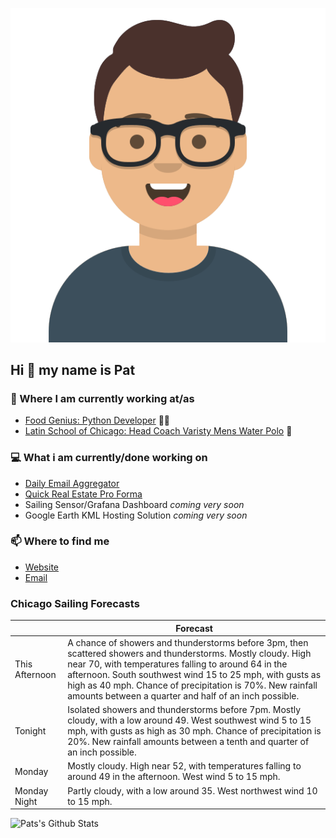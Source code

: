 [![Social banner for p-j-falconer](https://raw.githubusercontent.com/P-J-FALCONER/P-J-FALCONER/master/assets/avataaars.svg)](https://patfalconer.com/)
## Hi :wave: my name is Pat

### 💼 Where I am currently working at/as
- [Food Genius: Python Developer](https://getfoodgenius.com/) 🍔🐍
- [Latin School of Chicago: Head Coach Varisty Mens Water Polo](https://www.latinschool.org/) 🤽


### 💻 What i am currently/done working on
 - [Daily Email Aggregator](https://github.com/P-J-FALCONER/dott_daily_mail)
 - [Quick Real Estate Pro Forma](https://github.com/P-J-FALCONER/henry)
 - Sailing Sensor/Grafana Dashboard *coming very soon*
 - Google Earth KML Hosting Solution *coming very soon*

### 📫 Where to find me
 - [Website](https://patfalconer.com/)
 - [Email](mailto:patrick.j.falconer@gmail.com)


### Chicago Sailing Forecasts
|   | Forecast  |
|---|---|
| This Afternoon | A chance of showers and thunderstorms before 3pm, then scattered showers and thunderstorms. Mostly cloudy. High near 70, with temperatures falling to around 64 in the afternoon. South southwest wind 15 to 25 mph, with gusts as high as 40 mph. Chance of precipitation is 70%. New rainfall amounts between a quarter and half of an inch possible. |
| Tonight | Isolated showers and thunderstorms before 7pm. Mostly cloudy, with a low around 49. West southwest wind 5 to 15 mph, with gusts as high as 30 mph. Chance of precipitation is 20%. New rainfall amounts between a tenth and quarter of an inch possible. |
| Monday | Mostly cloudy. High near 52, with temperatures falling to around 49 in the afternoon. West wind 5 to 15 mph. |
| Monday Night | Partly cloudy, with a low around 35. West northwest wind 10 to 15 mph. |

![Pats's Github Stats](https://github-readme-stats.vercel.app/api?username=p-j-falconer&show_icons=true&theme=radical)
